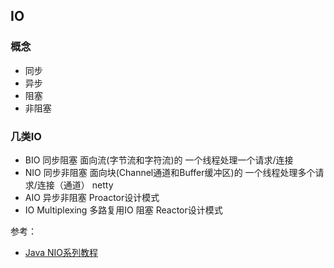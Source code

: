 ## IO
### 概念
- 同步
- 异步
- 阻塞
- 非阻塞

### 几类IO
- BIO 同步阻塞 面向流(字节流和字符流)的 一个线程处理一个请求/连接
- NIO 同步非阻塞 面向块(Channel通道和Buffer缓冲区)的 一个线程处理多个请求/连接（通道） 
      netty
- AIO 异步非阻塞 Proactor设计模式
- IO Multiplexing 多路复用IO 阻塞 Reactor设计模式


参考：
- [Java NIO系列教程](https://ifeve.com/java-nio-all/)
